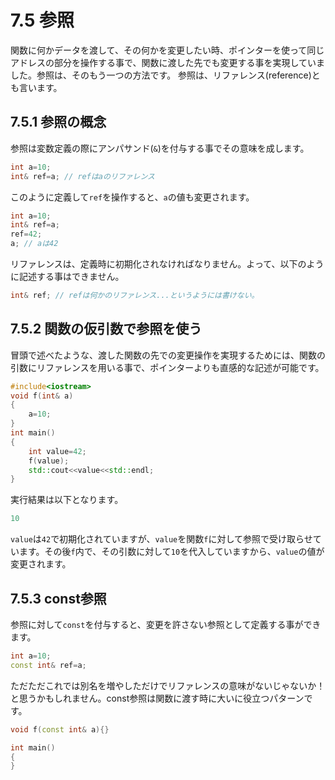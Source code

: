 # 7.5 参照

関数に何かデータを渡して、その何かを変更したい時、ポインターを使って同じアドレスの部分を操作する事で、関数に渡した先でも変更する事を実現していました。参照は、そのもう一つの方法です。
参照は、リファレンス(reference)とも言います。

## 7.5.1 参照の概念
参照は変数定義の際にアンパサンド(`&`)を付与する事でその意味を成します。
```cpp
int a=10;
int& ref=a; // refはaのリファレンス
```
このように定義して`ref`を操作すると、`a`の値も変更されます。
```cpp
int a=10;
int& ref=a;
ref=42;
a; // aは42
```
リファレンスは、定義時に初期化されなければなりません。よって、以下のように記述する事はできません。
```cpp
int& ref; // refは何かのリファレンス...というようには書けない。
```

## 7.5.2 関数の仮引数で参照を使う
冒頭で述べたような、渡した関数の先での変更操作を実現するためには、関数の引数にリファレンスを用いる事で、ポインターよりも直感的な記述が可能です。
```cpp
#include<iostream>
void f(int& a)
{
    a=10;
}
int main()
{
    int value=42;
    f(value);
    std::cout<<value<<std::endl;
}
```
実行結果は以下となります。
```cpp
10
```
`value`は`42`で初期化されていますが、`value`を関数`f`に対して参照で受け取らせています。その後`f`内で、その引数に対して`10`を代入していますから、`value`の値が変更されます。

## 7.5.3 const参照
参照に対して`const`を付与すると、変更を許さない参照として定義する事ができます。
```cpp
int a=10;
const int& ref=a;
```
ただただこれでは別名を増やしただけでリファレンスの意味がないじゃないか！と思うかもしれません。const参照は関数に渡す時に大いに役立つパターンです。
```cpp
void f(const int& a){}

int main()
{
}
```
